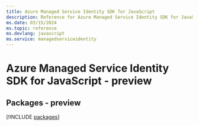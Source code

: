 ```yaml
---
title: Azure Managed Service Identity SDK for JavaScript
description: Reference for Azure Managed Service Identity SDK for JavaScript
ms.date: 03/15/2024
ms.topic: reference
ms.devlang: javascript
ms.service: managedserviceidentity
---
```

# Azure Managed Service Identity SDK for JavaScript - preview
## Packages - preview
[!INCLUDE [packages](managed-service-identity-index.md)]